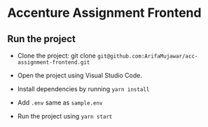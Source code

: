 # Accenture Assignment Frontend

## Run the project

- Clone the project: git clone `git@github.com:ArifaMujawar/acc-assignment-frontend.git`

- Open the project using Visual Studio Code.

- Install dependencies by running `yarn install`

- Add `.env` same as `sample.env`

- Run the project using `yarn start`
